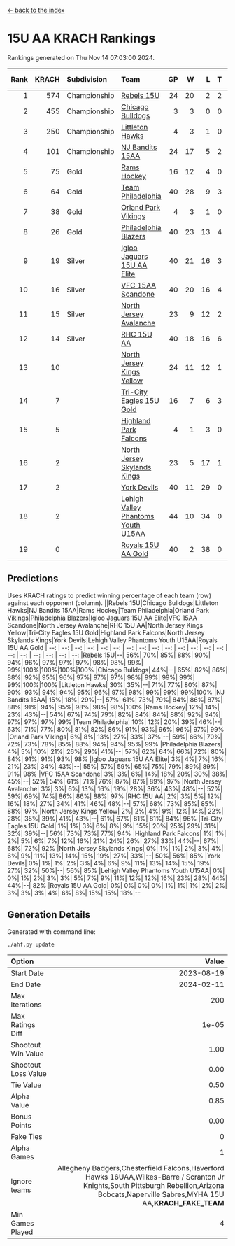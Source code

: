 [<- back to the index](readme.md)
# 15U AA KRACH Rankings
Rankings generated on Thu Nov 14 07:03:00 2024.

Rank|KRACH|Subdivision|Team|GP|W|L|T|OTW|OTL|SoS|Exp Wins|Win Diff
---:|---:|:---|:---|---:|---:|---:|---:|---:|---:|---:|---:|---:
1|574|Championship|[Rebels 15U](https://gamesheetstats.com/seasons/3659/teams/140654/schedule)|24|20|2|2|1|1|358|21.8|-0.0
2|455|Championship|[Chicago Bulldogs](https://gamesheetstats.com/seasons/3659/teams/198225/schedule)|3|3|0|0|0|0|18|3.9|0.0
3|250|Championship|[Littleton Hawks](https://gamesheetstats.com/seasons/3659/teams/177078/schedule)|4|3|1|0|0|0|142|3.8|-0.0
4|101|Championship|[NJ Bandits 15AA](https://gamesheetstats.com/seasons/3659/teams/140648/schedule)|24|17|5|2|0|1|89|18.9|0.0
5|75|Gold|[Rams Hockey](https://gamesheetstats.com/seasons/3659/teams/140653/schedule)|16|12|4|0|2|2|276|12.9|0.0
6|64|Gold|[Team Philadelphia](https://gamesheetstats.com/seasons/3659/teams/140657/schedule)|40|28|9|3|3|1|69|30.4|0.0
7|38|Gold|[Orland Park Vikings](https://gamesheetstats.com/seasons/3659/teams/198224/schedule)|4|3|1|0|1|0|16|3.9|0.0
8|26|Gold|[Philadelphia Blazers](https://gamesheetstats.com/seasons/3659/teams/140652/schedule)|40|23|13|4|5|1|29|25.9|0.0
9|19|Silver|[Igloo Jaguars 15U AA Elite](https://gamesheetstats.com/seasons/3659/teams/140645/schedule)|40|21|16|3|2|3|50|23.4|0.0
10|16|Silver|[VFC 15AA Scandone](https://gamesheetstats.com/seasons/3659/teams/140659/schedule)|40|20|16|4|3|4|143|22.9|0.0
11|15|Silver|[North Jersey Avalanche](https://gamesheetstats.com/seasons/3659/teams/140649/schedule)|23|9|12|2|2|1|208|10.9|0.0
12|14|Silver|[RHC 15U AA](https://gamesheetstats.com/seasons/3659/teams/140655/schedule)|40|18|16|6|0|5|52|21.9|0.0
13|10||[North Jersey Kings Yellow](https://gamesheetstats.com/seasons/3659/teams/140650/schedule)|24|11|12|1|1|0|45|12.4|0.0
14|7||[Tri-City Eagles 15U Gold](https://gamesheetstats.com/seasons/3659/teams/140658/schedule)|16|7|6|3|0|1|14|9.4|0.0
15|5||[Highland Park Falcons](https://gamesheetstats.com/seasons/3659/teams/198223/schedule)|4|1|3|0|0|0|23|1.9|0.0
16|2||[North Jersey Skylands Kings](https://gamesheetstats.com/seasons/3659/teams/140651/schedule)|23|5|17|1|0|1|90|6.4|0.0
17|2||[York Devils](https://gamesheetstats.com/seasons/3659/teams/140660/schedule)|40|11|29|0|2|2|33|11.9|0.0
18|2||[Lehigh Valley Phantoms Youth U15AA](https://gamesheetstats.com/seasons/3659/teams/140646/schedule)|44|10|34|0|0|1|123|10.9|0.0
19|0||[Royals 15U AA Gold](https://gamesheetstats.com/seasons/3659/teams/140656/schedule)|40|2|38|0|2|0|20|2.9|0.0

## Predictions
Uses KRACH ratings to predict winning percentage of each team (row) against each opponent (column).
||Rebels 15U|Chicago Bulldogs|Littleton Hawks|NJ Bandits 15AA|Rams Hockey|Team Philadelphia|Orland Park Vikings|Philadelphia Blazers|Igloo Jaguars 15U AA Elite|VFC 15AA Scandone|North Jersey Avalanche|RHC 15U AA|North Jersey Kings Yellow|Tri-City Eagles 15U Gold|Highland Park Falcons|North Jersey Skylands Kings|York Devils|Lehigh Valley Phantoms Youth U15AA|Royals 15U AA Gold
| --: | --: | --: | --: | --: | --: | --: | --: | --: | --: | --: | --: | --: | --: | --: | --: | --: | --: | --: | --: 
|Rebels 15U|--| 56%| 70%| 85%| 88%| 90%| 94%| 96%| 97%| 97%| 97%| 98%| 98%| 99%| 99%|100%|100%|100%|100%
|Chicago Bulldogs| 44%|--| 65%| 82%| 86%| 88%| 92%| 95%| 96%| 97%| 97%| 97%| 98%| 99%| 99%| 99%| 99%|100%|100%
|Littleton Hawks| 30%| 35%|--| 71%| 77%| 80%| 87%| 90%| 93%| 94%| 94%| 95%| 96%| 97%| 98%| 99%| 99%| 99%|100%
|NJ Bandits 15AA| 15%| 18%| 29%|--| 57%| 61%| 73%| 79%| 84%| 86%| 87%| 88%| 91%| 94%| 95%| 98%| 98%| 98%|100%
|Rams Hockey| 12%| 14%| 23%| 43%|--| 54%| 67%| 74%| 79%| 82%| 84%| 84%| 88%| 92%| 94%| 97%| 97%| 97%| 99%
|Team Philadelphia| 10%| 12%| 20%| 39%| 46%|--| 63%| 71%| 77%| 80%| 81%| 82%| 86%| 91%| 93%| 96%| 96%| 97%| 99%
|Orland Park Vikings|  6%|  8%| 13%| 27%| 33%| 37%|--| 59%| 66%| 70%| 72%| 73%| 78%| 85%| 88%| 94%| 94%| 95%| 99%
|Philadelphia Blazers|  4%|  5%| 10%| 21%| 26%| 29%| 41%|--| 57%| 62%| 64%| 66%| 72%| 80%| 84%| 91%| 91%| 93%| 98%
|Igloo Jaguars 15U AA Elite|  3%|  4%|  7%| 16%| 21%| 23%| 34%| 43%|--| 55%| 57%| 59%| 65%| 75%| 79%| 89%| 89%| 91%| 98%
|VFC 15AA Scandone|  3%|  3%|  6%| 14%| 18%| 20%| 30%| 38%| 45%|--| 52%| 54%| 61%| 71%| 76%| 87%| 87%| 89%| 97%
|North Jersey Avalanche|  3%|  3%|  6%| 13%| 16%| 19%| 28%| 36%| 43%| 48%|--| 52%| 59%| 69%| 74%| 86%| 86%| 88%| 97%
|RHC 15U AA|  2%|  3%|  5%| 12%| 16%| 18%| 27%| 34%| 41%| 46%| 48%|--| 57%| 68%| 73%| 85%| 85%| 88%| 97%
|North Jersey Kings Yellow|  2%|  2%|  4%|  9%| 12%| 14%| 22%| 28%| 35%| 39%| 41%| 43%|--| 61%| 67%| 81%| 81%| 84%| 96%
|Tri-City Eagles 15U Gold|  1%|  1%|  3%|  6%|  8%|  9%| 15%| 20%| 25%| 29%| 31%| 32%| 39%|--| 56%| 73%| 73%| 77%| 94%
|Highland Park Falcons|  1%|  1%|  2%|  5%|  6%|  7%| 12%| 16%| 21%| 24%| 26%| 27%| 33%| 44%|--| 67%| 68%| 72%| 92%
|North Jersey Skylands Kings|  0%|  1%|  1%|  2%|  3%|  4%|  6%|  9%| 11%| 13%| 14%| 15%| 19%| 27%| 33%|--| 50%| 56%| 85%
|York Devils|  0%|  1%|  1%|  2%|  3%|  4%|  6%|  9%| 11%| 13%| 14%| 15%| 19%| 27%| 32%| 50%|--| 56%| 85%
|Lehigh Valley Phantoms Youth U15AA|  0%|  0%|  1%|  2%|  3%|  3%|  5%|  7%|  9%| 11%| 12%| 12%| 16%| 23%| 28%| 44%| 44%|--| 82%
|Royals 15U AA Gold|  0%|  0%|  0%|  0%|  1%|  1%|  1%|  2%|  2%|  3%|  3%|  3%|  4%|  6%|  8%| 15%| 15%| 18%|--

## Generation Details

Generated with command line:
```
./ahf.py update
```

| Option | Value |
| :----- | ----: |
| Start Date | 2023-08-19 |
| End Date | 2024-02-11 |
| Max Iterations | 200 |
| Max Ratings Diff | 1e-05 |
| Shootout Win Value | 1.00 |
| Shootout Loss Value | 0.00 |
| Tie Value | 0.50 |
| Alpha Value | 0.85 |
| Bonus Points | 0.00 |
| Fake Ties | 0 |
| Alpha Games | 1 |
| Ignore teams | Allegheny Badgers,Chesterfield Falcons,Haverford Hawks 16UAA,Wilkes-Barre / Scranton Jr Knights,South Pittsburgh Rebellion,Arizona Bobcats,Naperville Sabres,MYHA 15U AA,__KRACH_FAKE_TEAM__ |
| Min Games Played | 4 |

